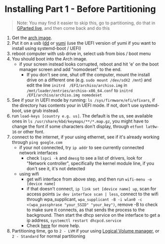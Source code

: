 # Installing Part 1 - Before Partitioning

> Note: You may find it easier to skip this, go to partitioning, do that in [GParted live](http://gparted.org/), and then come back and do this

1. Get the [arch image](https://www.archlinux.org/download/).
1. Put it on a usb ([dd](https://wiki.archlinux.org/index.php/USB_flash_installation_media) or [yumi](https://www.pendrivelinux.com/yumi-multiboot-usb-creator/) (use the UEFI version of yumi if you want to install using systemd-boot / UEFI)
1. reboot computer with usb drive in, select usb from bios / boot menu
1. You should boot into the Arch image.
    * if your screen instead looks corrupted, reboot and hit 'e' on the boot manager screen and add "nomodeset" to the end.
        * If you don't see one, shut off the computer, mount the install drive on a different one (e.g. `sudo mount /dev/sdX2 /mnt`) and edit the line `initrd  /EFI/archiso/archiso.img` in `/mnt/loader/entries/archiso-x86_64.conf` to `initrd  /EFI/archiso/archiso.img nomodeset`
1. See if your in UEFI mode by running: `ls /sys/firmware/efi/efivars`, if the directory has contents your in UEFI mode.  If not, don't use systemd-boot, use grub instead.
1. run `load-keys [country e.g. us]`. The default is the us, see available ones in `ls /usr/share/kbd/keymaps/**/*.map.gz`, you might have to change the font if some characters don't display, through `etfont lat9w-16` or other font.
1. connect to the internet, if your using ethernet, see if it's already working through `ping google.com`
    * if your not connected, try `ip addr` to see currently connected network interfaces
        * check `lspci -k` and `dmesg` to see a list of drivers, look for "Network controller", specifically the kernel module line, if you don't see it, it's not detected
    * using wifi
        * get wifi interface from above step, and then run `wifi-menu -o [device name]`
        * if that doesn't connect, `ip link set [device name] up`, scan for access points `iw dev interface scan | less`, connect to the wifi through wpa_supplicant, `wpa_supplicant -B -i wlan0 -c <(wpa_passphrase "your_SSID" "your_key")`, remove -B to check to make sure it connects, as that sends the process to the background.  Then start the dhcp service on the interface to get a ip address, `systemctl restart dhcpcd.service`
        * Check [here](https://wiki.archlinux.org/index.php/Wireless_network_configuration) for more help.
2. Partitioning time, go to `2 - LVM` if your using [Logical Volume manager](https://wiki.archlinux.org/index.php/LVM), or `2 - Standard` for normal partitioning
